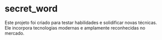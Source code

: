# secret_word

Este projeto foi criado para testar habilidades e solidificar novas técnicas. Ele incorpora tecnologias modernas e amplamente reconhecidas no mercado.

